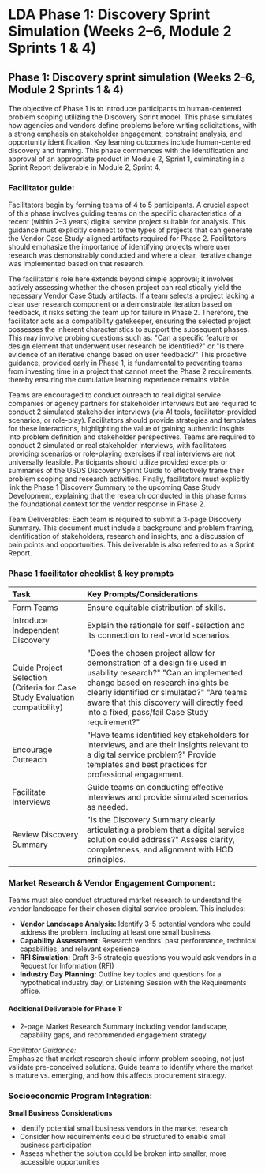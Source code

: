 # LDA Phase 1: Discovery Sprint Simulation (Weeks 2–6, Module 2 Sprints 1 & 4\)

## Phase 1: Discovery sprint simulation (Weeks 2–6, Module 2 Sprints 1 & 4\)

The objective of Phase 1 is to introduce participants to human-centered problem scoping utilizing the Discovery Sprint model. This phase simulates how agencies and vendors define problems before writing solicitations, with a strong emphasis on stakeholder engagement, constraint analysis, and opportunity identification. Key learning outcomes include human-centered discovery and framing. This phase commences with the identification and approval of an appropriate product in Module 2, Sprint 1, culminating in a Sprint Report deliverable in Module 2, Sprint 4\.

### Facilitator guide:

Facilitators begin by forming teams of 4 to 5 participants. A crucial aspect of this phase involves guiding teams on the specific characteristics of a recent (within 2–3 years) digital service project suitable for analysis. This guidance must explicitly connect to the types of projects that can generate the Vendor Case Study-aligned artifacts required for Phase 2\. Facilitators should emphasize the importance of identifying projects where user research was demonstrably conducted and where a clear, iterative change was implemented based on that research.

The facilitator's role here extends beyond simple approval; it involves actively assessing whether the chosen project can realistically yield the necessary Vendor Case Study artifacts. If a team selects a project lacking a clear user research component or a demonstrable iteration based on feedback, it risks setting the team up for failure in Phase 2\. Therefore, the facilitator acts as a compatibility gatekeeper, ensuring the selected project possesses the inherent characteristics to support the subsequent phases. This may involve probing questions such as: "Can a specific feature or design element that underwent user research be identified?" or "Is there evidence of an iterative change based on user feedback?" This proactive guidance, provided early in Phase 1, is fundamental to preventing teams from investing time in a project that cannot meet the Phase 2 requirements, thereby ensuring the cumulative learning experience remains viable.

Teams are encouraged to conduct outreach to real digital service companies or agency partners for stakeholder interviews but are required to conduct 2 simulated stakeholder interviews (via AI tools, facilitator-provided scenarios, or role-play). Facilitators should provide strategies and templates for these interactions, highlighting the value of gaining authentic insights into problem definition and stakeholder perspectives. Teams are required to conduct 2 simulated or real stakeholder interviews, with facilitators providing scenarios or role-playing exercises if real interviews are not universally feasible. Participants should utilize provided excerpts or summaries of the USDS Discovery Sprint Guide to effectively frame their problem scoping and research activities. Finally, facilitators must explicitly link the Phase 1 Discovery Summary to the upcoming Case Study Development, explaining that the research conducted in this phase forms the foundational context for the vendor response in Phase 2\.

Team Deliverables: Each team is required to submit a 3-page Discovery Summary. This document must include a background and problem framing, identification of stakeholders, research and insights, and a discussion of pain points and opportunities. This deliverable is also referred to as a Sprint Report.

### Phase 1 facilitator checklist & key prompts

| Task | Key Prompts/Considerations |
| :---- | :---- |
| Form Teams | Ensure equitable distribution of skills. |
| Introduce Independent Discovery | Explain the rationale for self-selection and its connection to real-world scenarios. |
| Guide Project Selection (Criteria for Case Study Evaluation compatibility) | "Does the chosen project allow for demonstration of a design file used in usability research?" "Can an implemented change based on research insights be clearly identified or simulated?" "Are teams aware that this discovery will directly feed into a fixed, pass/fail Case Study requirement?" |
| Encourage Outreach | "Have teams identified key stakeholders for interviews, and are their insights relevant to a digital service problem?" Provide templates and best practices for professional engagement. |
| Facilitate Interviews | Guide teams on conducting effective interviews and provide simulated scenarios as needed. |
| Review Discovery Summary | "Is the Discovery Summary clearly articulating a problem that a digital service solution could address?" Assess clarity, completeness, and alignment with HCD principles. |

### Market Research & Vendor Engagement Component:

Teams must also conduct structured market research to understand the vendor landscape for their chosen digital service problem. This includes:

* **Vendor Landscape Analysis:** Identify 3-5 potential vendors who could address the problem, including at least one small business
* **Capability Assessment:** Research vendors' past performance, technical capabilities, and relevant experience
* **RFI Simulation:** Draft 3-5 strategic questions you would ask vendors in a Request for Information (RFI)
* **Industry Day Planning:** Outline key topics and questions for a hypothetical industry day, or Listening Session with the Requirements office. 

#### Additional Deliverable for Phase 1:
* 2-page Market Research Summary including vendor landscape, capability gaps, and recommended engagement strategy.

_Facilitator Guidance:_ <br>
Emphasize that market research should inform problem scoping, not just validate pre-conceived solutions. Guide teams to identify where the market is mature vs. emerging, and how this affects procurement strategy.

### Socioeconomic Program Integration:

**Small Business Considerations**
* Identify potential small business vendors in the market research
* Consider how requirements could be structured to enable small business participation
* Assess whether the solution could be broken into smaller, more accessible opportunities
